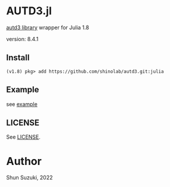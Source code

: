 # AUTD3.jl

[autd3 library](https://github.com/shinolab/autd3) wrapper for Julia 1.8

version: 8.4.1

## Install

```
(v1.8) pkg> add https://github.com/shinolab/autd3.git:julia
```

## Example

see [example](./example)

## LICENSE

See [LICENSE](https://github.com/shinolab/autd3/blob/master/LICENSE).

# Author

Shun Suzuki, 2022
